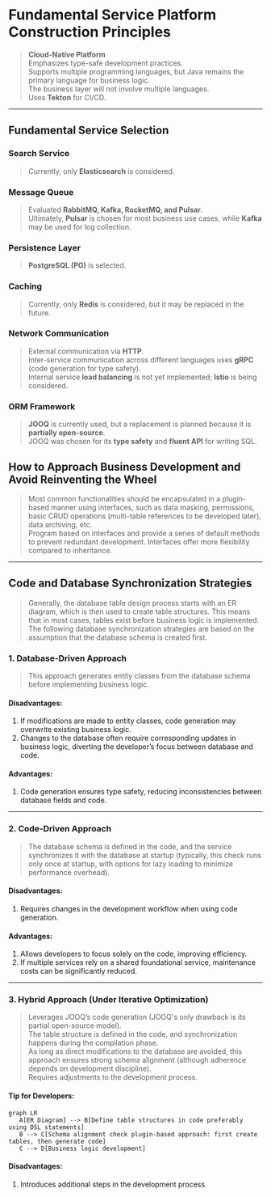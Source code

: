 # **Fundamental Service Platform Construction Principles**

> **Cloud-Native Platform**  
> Emphasizes type-safe development practices.  
> Supports multiple programming languages, but Java remains the primary language for business logic.  
> The business layer will not involve multiple languages.  
> Uses **Tekton** for CI/CD.

---

## **Fundamental Service Selection**

### **Search Service**

> Currently, only **Elasticsearch** is considered.

### **Message Queue**

> Evaluated **RabbitMQ, Kafka, RocketMQ, and Pulsar**.  
> Ultimately, **Pulsar** is chosen for most business use cases, while **Kafka** may be used for log collection.

### **Persistence Layer**

> **PostgreSQL (PG)** is selected.

### **Caching**

> Currently, only **Redis** is considered, but it may be replaced in the future.

### **Network Communication**

> External communication via **HTTP**.  
> Inter-service communication across different languages uses **gRPC** (code generation for type safety).  
> Internal service **load balancing** is not yet implemented; **Istio** is being considered.

### **ORM Framework**

> **JOOQ** is currently used, but a replacement is planned because it is **partially open-source**.  
> JOOQ was chosen for its **type safety** and **fluent API** for writing SQL.

## How to Approach Business Development and Avoid Reinventing the Wheel

> Most common functionalities should be encapsulated in a plugin-based manner using interfaces, such as data masking, permissions, basic CRUD operations (multi-table references to be developed later), data archiving, etc.  
> Program based on interfaces and provide a series of default methods to prevent redundant development. Interfaces offer more flexibility compared to inheritance.

---

## Code and Database Synchronization Strategies

> Generally, the database table design process starts with an ER diagram, which is then used to create table structures. This means that in most cases, tables exist before business logic is implemented.  
> The following database synchronization strategies are based on the assumption that the database schema is created first.

### **1. Database-Driven Approach**

> This approach generates entity classes from the database schema before implementing business logic.

#### **Disadvantages:**

1. If modifications are made to entity classes, code generation may overwrite existing business logic.
2. Changes to the database often require corresponding updates in business logic, diverting the developer’s focus between database and code.

#### **Advantages:**

1. Code generation ensures type safety, reducing inconsistencies between database fields and code.

---

### **2. Code-Driven Approach**

> The database schema is defined in the code, and the service synchronizes it with the database at startup (typically, this check runs only once at startup, with options for lazy loading to minimize performance overhead).

#### **Disadvantages:**

1. Requires changes in the development workflow when using code generation.

#### **Advantages:**

1. Allows developers to focus solely on the code, improving efficiency.
2. If multiple services rely on a shared foundational service, maintenance costs can be significantly reduced.

---

### **3. Hybrid Approach (Under Iterative Optimization)**

> Leverages JOOQ’s code generation (JOOQ's only drawback is its partial open-source model).  
> The table structure is defined in the code, and synchronization happens during the compilation phase.  
> As long as direct modifications to the database are avoided, this approach ensures strong schema alignment (although adherence depends on development discipline).  
> Requires adjustments to the development process.

#### **Tip for Developers:**

```mermaid
graph LR
   A[ER Diagram] --> B[Define table structures in code preferably using DSL statements]
   B --> C[Schema alignment check plugin-based approach: first create tables, then generate code]
   C --> D[Business logic development]
```

#### **Disadvantages:**

1. Introduces additional steps in the development process.
